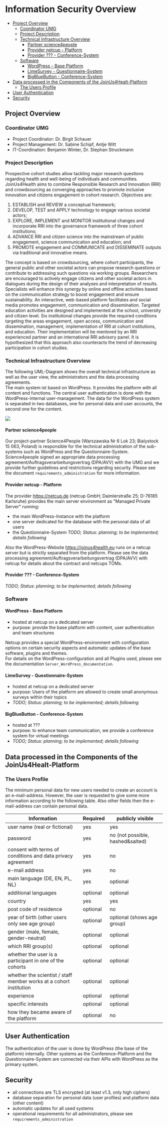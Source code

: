 # Information Security Overview

<!-- TOC START min:2 max:5 link:true asterisk:false update:true -->
- [Project Overview](#project-overview)
    - [Coordinator UMG](#coordinator-umg)
    - [Project Description](#project-description)
    - [Technical Infrastructure Overview](#technical-infrastructure-overview)
        - [Partner science4people](#partner-science4people)
        - [Provider netcup - Platform](#provider-netcup---platform)
        - [Provider ??? - Conference-System](#provider----conference-system)
    - [Software](#software)
        - [WordPress - Base Platform](#wordpress---base-platform)
        - [LimeSurvey - Questionnaire-System](#limesurvey---questionnaire-system)
        - [BigBlueButton - Conference-System](#bigbluebutton---conference-system)
- [Data processed in the Components of the JoinUs4Healt-Platform](#data-processed-in-the-components-of-the-joinus4healt-platform)
    - [The Users Profile](#the-users-profile)
- [User Authentication](#user-authentication)
- [Security](#security)
<!-- TOC END -->

## Project Overview
### Coordinator UMG
- Project Coordinator: Dr. Birgit Schauer
- Project Management: Dr. Sabine Schipf, Antje Witt
- IT-Coordination: Benjamin Winter, Dr. Stephan Struckmann

### Project Description
Prospective cohort studies allow tackling major research questions regarding health and well-being of individuals and communities.
JoinUs4Health aims to combine Responsible Research and Innovation (RRI) and crowdsourcing as converging approaches to promote inclusive innovation and citizens engagement in cohort research.
Objectives are: 

1. ESTABLISH and REVIEW a conceptual framework; 
2. DEVELOP, TEST and APPLY technology to engage various societal actors; 
3. EXPLORE, IMPLEMENT and MONITOR institutional changes and incorporate RRI into the governance framework of three cohort institutions; 
4. ADVANCE RRI and citizen science into the mainstream of public engagement, science communication and education; and 
5. PROMOTE engagement and COMMUNICATE and DISSEMINATE outputs via traditional and innovative means. 

The concept is based on crowdsourcing, where cohort participants, the general public and other societal actors can propose research questions or contribute to addressing such questions via working groups.
Researchers are encouraged to actively engage citizens and other societal actors in dialogues during the design of their analyses and interpretation of results.
Specialists will enhance this synergy by online and offline activities based on the communication strategy to boost engagement and ensure sustainability.
An interactive, web-based platform facilitates and social media promotes engagement, communication and dissemination.
Targeted education activities are designed and implemented at the school, university and citizen level.
Six institutional changes provide the required conditions targeting the areas engagement, open access, communication and dissemination, management, implementation of RRI at cohort institutions, and education.
Their implementation will be mentored by an RRI experienced partner and an international RRI advisory panel.
It is hypothesized that this approach also counteracts the trend of decreasing participation in cohort studies.

### Technical Infrastructure Overview
The following UML-Diagram shows the overall technical infrastructure as well as the user view, the administrators and the data processing agreements.  
The main system ist based on WordPress.
It provides the platform with all content and functions.
The central user authentication is done with the WordPress-internal user-management.
The data for the WordPress system is separated in two databases, one for personal data and user accounts, the second one for the content.

![](uml/platform_overview_structure.svg)

#### Partner science4people
Our project-partner Science4People (Warszawska Nr 6 Lok 23; Bialystock 15 063, Poland) is responsible for the technical administration of the sub-systems such as WordPress and the Questionnaire-System.
Science4people signed an appropriate data processing agreement/Auftragsverarbeitungsvertrag (DPA/AVV) with the UMG and we provide further guidelines and restrictions regarding security.
Please see the document `requirements_administration` for more information.

#### Provider netcup - Platform
The provider https://netcup.de (netcup GmbH; Daimlerstraße 25; D-76185 Karlsruhe) provides the main server environment as "Managed Private Server" running:

- the main WordPress-Instance with the platform
- one server dedicated for the database with the personal data of all users
- the Questionnaire-System *TODO; Status: planning; to be implemented; details following*

Also the WordPress-Website https://joinus4health.eu runs on a netcup server but is strictly separated from the platform.
Please see the data processing agreement/Auftragsverarbeitungsvertrag (DPA/AVV) with netcup for details about the contract and netcups TOMs.

#### Provider ??? - Conference-System
*TODO; Status: planning; to be implemented; details following*

### Software
#### WordPress - Base Platform
- hosted at netcup on a dedicated server
- purpose: provide the base platform with content, user authentication and team structures

Netcup provides a special WordPress-environment with configuration options on certain security aspects and automatic updates of the base software, plugins and themes.  
For details on the WordPress-configuration and all Plugins used, please see the documentation `Server_WordPress_documentation`.

#### LimeSurvey - Questionnaire-System
- hosted at netcup on a dedicated server
- purpose: Users of the platform are allowed to create small anonymous surveys within their topics
- *TODO; Status: planning; to be implemented; details following*

#### BigBlueButton - Conference-System
- hosted at ???
- purpose: to enhance team communication, we provide a conference system for virtual meetings
- *TODO; Status: planning; to be implemented; details following*

## Data processed in the Components of the JoinUs4Healt-Platform

### The Users Profile
The minimum personal data for new users needed to create an account is an e-mail-address.
However, the user is requested to give some more information according to the following table.
Also other fields then the e-mail-address can contain personal data.

| Information                                                        | Required | publicly visible                 |
| ------------------------------------------------------------------ | -------- | -------------------------------- |
| user name (real or fictional)                                      | yes      | yes                              |
| password                                                           | yes      | no (not possible, hashed&salted) |
| consent with terms of conditions and data privacy agreement        | yes      | no                               |
| e-mail address                                                     | yes      | no                               |
| main language (DE, EN, PL, NL)                                     | yes      | optional                         |
| additional languages                                               | optional | optional                         |
| country                                                            | yes      | yes                              |
| post code of residence                                             | optional | no                               |
| year of birth (other users only see age group)                     | optional | optional (shows age group)       |
| gender (male, female, gender-neutral)                              | optional | optional                         |
| which RRI group(s)                                                 | optional | optional                         |
| whether the user is a participant in one of the cohorts            | optional | optional                         |
| whether the scientist / staff member works at a cohort institution | optional | optional                         |
| experience                                                         | optional | optional                         |
| specific interests                                                 | optional | optional                         |
| how they became aware of the platform                              | optional | no                               |

## User Authentication
The authentication of the user is done by WordPress (the base of the platform) internally.
Other systems as the Conference-Platform and the Questionnaire-System are connected via their APIs with WordPress as the primary system.

## Security
- all connections are TLS encrypted (at least v1.3, only high ciphers)
- database separation for personal data (user profiles) and platform data (other content)
- automatic updates for all used systems
- operational requirements for all administrators, please see `requirements_administration`

